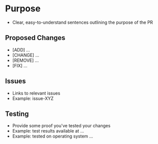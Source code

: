 # Purpose

- Clear, easy-to-understand sentences outlining the purpose of the PR

## Proposed Changes

- [ADD] ...
- [CHANGE] ...
- [REMOVE] ...
- [FIX] ...

## Issues

- Links to relevant issues
- Example: issue-XYZ

## Testing

- Provide some proof you've tested your changes
- Example: test results available at ...
- Example: tested on operating system ...

